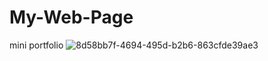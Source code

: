 # My-Web-Page
mini portfolio
![8d58bb7f-4694-495d-b2b6-863cfde39ae3](https://user-images.githubusercontent.com/102557749/177629058-b2a9f325-d3cd-4f60-b797-c2b75cbdf6cf.jpg)
